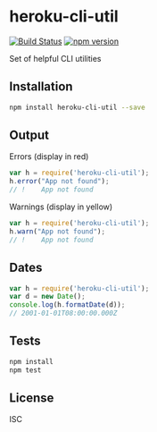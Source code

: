 # heroku-cli-util

[![Build Status](https://travis-ci.org/heroku/heroku-cli-util.svg?branch=master)](https://travis-ci.org/heroku/heroku-cli-util)
[![npm version](https://badge.fury.io/js/heroku-cli-util.svg)](http://badge.fury.io/js/heroku-cli-util)

Set of helpful CLI utilities

## Installation

```sh
npm install heroku-cli-util --save
```

## Output

Errors (display in red)

```js
var h = require('heroku-cli-util');
h.error("App not found");
// !    App not found
```

Warnings (display in yellow)

```js
var h = require('heroku-cli-util');
h.warn("App not found");
// !    App not found
```

## Dates

```js
var h = require('heroku-cli-util');
var d = new Date();
console.log(h.formatDate(d));
// 2001-01-01T08:00:00.000Z
```


## Tests

```sh
npm install
npm test
```

## License

ISC
